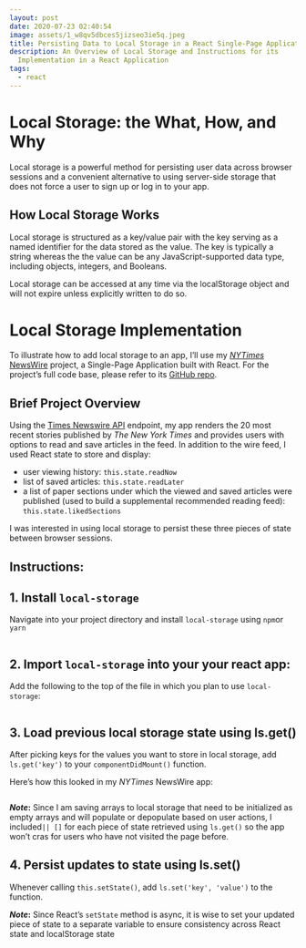 ```yaml
---
layout: post
date: 2020-07-23 02:40:54
image: assets/1_w8qv5dbces5jizseo3ie5q.jpeg
title: Persisting Data to Local Storage in a React Single-Page Application
description: An Overview of Local Storage and Instructions for its
  Implementation in a React Application
tags:
  - react
---
```

<!--StartFragment-->

# Local Storage: the What, How, and Why

Local storage is a powerful method for persisting user data across browser sessions and a convenient alternative to using server-side storage that does not force a user to sign up or log in to your app.

## How Local Storage Works

Local storage is structured as a key/value pair with the key serving as a named identifier for the data stored as the value. The key is typically a string whereas the the value can be any JavaScript-supported data type, including objects, integers, and Booleans.

Local storage can be accessed at any time via the localStorage object and will not expire unless explicitly written to do so.

# Local Storage Implementation

To illustrate how to add local storage to an app, I’ll use my [*NYTimes* NewsWire](https://news-wire.herokuapp.com//) project, a Single-Page Application built with React. For the project’s full code base, please refer to its [GitHub repo](https://github.com/siobhanpmahoney/newswire-app).

## Brief Project Overview

Using the [Times Newswire API](https://developer.nytimes.com/timeswire_v3.json#/README) endpoint, my app renders the 20 most recent stories published by *The New York Times* and provides users with options to read and save articles in the feed. In addition to the wire feed, I used React state to store and display:

* user viewing history: `this.state.readNow`
* list of saved articles: `this.state.readLater`
* a list of paper sections under which the viewed and saved articles were published (used to build a supplemental recommended reading feed): `this.state.likedSections`

I was interested in using local storage to persist these three pieces of state between browser sessions.

## Instructions:

## 1. Install `local-storage`

Navigate into your project directory and install `local-storage` using `npm`or `yarn`

```

```

## 2. Import `local-storage` into your your react app:

Add the following to the top of the file in which you plan to use `local-storage`:

```

```

## 3. Load previous local storage state using ls.get()

After picking keys for the values you want to store in local storage, add `ls.get('key')` to your `componentDidMount()` function.

Here’s how this looked in my *NYTimes* NewsWire app:

```

```

***Note*:** Since I am saving arrays to local storage that need to be initialized as empty arrays and will populate or depopulate based on user actions, I included`|| []` for each piece of state retrieved using `ls.get()` so the app won’t cras for users who have not visited the page before.

## 4. Persist updates to state using ls.set()

Whenever calling `this.setState()`, add `ls.set('key', 'value')` to the function.

***Note*:** Since React’s `setState` method is async, it is wise to set your updated piece of state to a separate variable to ensure consistency across React state and localStorage state

<!--EndFragment-->